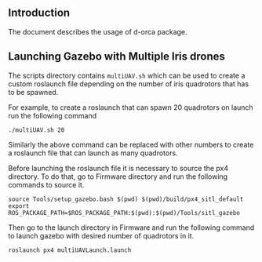 ## Introduction
The document describes the usage of d-orca package.

## Launching Gazebo with Multiple Iris drones
The scripts directory contains `multiUAV.sh` which can be used to create a custom roslaunch file depending on the number of iris quadrotors that has to be spawned.

For example, to create a roslaunch that can spawn 20 quadrotors on launch run the following command

```
./multiUAV.sh 20
```

Similarly the above command can be replaced with other numbers to create a roslaunch file that can launch as many quadrotors.

Before launching the roslaunch file it is necessary to source the px4 directory. To do that, go to Firmware directory and run the following commands to source it.

```
source Tools/setup_gazebo.bash $(pwd) $(pwd)/build/px4_sitl_default
export ROS_PACKAGE_PATH=$ROS_PACKAGE_PATH:$(pwd):$(pwd)/Tools/sitl_gazebo
```

Then go to the launch directory in Firmware and run the following command to launch gazebo with desired number of quadrotors in it.

```
roslaunch px4 multiUAVLaunch.launch
```
